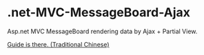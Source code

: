 # .net-MVC-MessageBoard-Ajax
Asp.net MVC MessageBoard rendering data by Ajax + Partial View.<br />

<p><a target="_blank" href="http://chilin99999.tumblr.com/post/145296661300/mvc%E9%9D%9E%E5%90%8C%E6%AD%A5%E8%B3%87%E6%96%99%E5%88%B7%E6%96%B0%E8%88%87%E5%88%86%E9%A0%81%E5%88%87%E6%8F%9Bajax-partial-view">Guide is there. (Traditional Chinese)</p>
